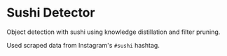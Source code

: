 # Sushi Detector

Object detection with sushi using knowledge distillation and filter pruning.
<!-- Teacher-student network. -->

Used scraped data from Instagram's `#sushi` hashtag.
